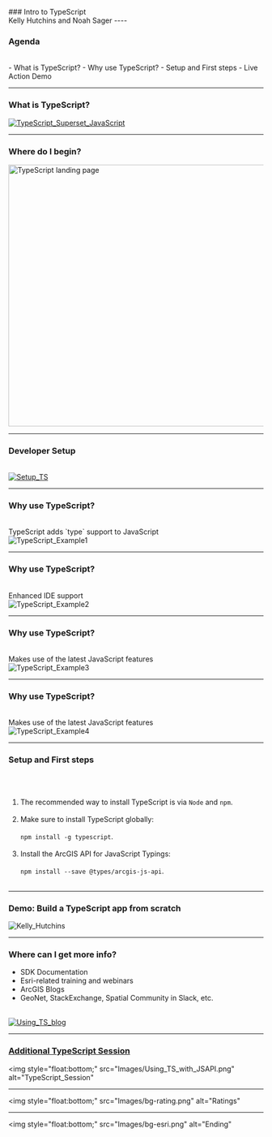 <!-- .slide: data-background="../reveal.js/img/bg-1.png" -->
<!-- .slide: class="title" -->
<br>
<br>
<br>
### Intro to TypeScript
<br>
Kelly Hutchins and Noah Sager
----

### **Agenda**
</br>
 - What is TypeScript?
 - Why use TypeScript?
 - Setup and First steps
 - Live Action Demo
 
----

### **What is TypeScript?**
<a href="https://www.typescriptlang.org/" target="_blank">
<img style="float:bottom;" src="Images/TypeScript_Superset_JavaScript.png" alt="TypeScript_Superset_JavaScript">
</a>

----

### **Where do I begin?**
<a href="https://www.typescriptlang.org/" target="_blank">
<img src="Images/TS.png" alt="TypeScript landing page" width="1037" height="516">
</a>

----

### **Developer Setup**
</br>
<a href="https://developers.arcgis.com/javascript/latest/guide/typescript-setup/index.html" target="_blank">
<img style="float:bottom;" src="Images/Setup_TS.png" alt="Setup_TS">
</a>

----

### **Why use TypeScript?**
</br>
TypeScript adds `type` support to JavaScript
</br>
<img style="float:bottom;" src="Images/addFeatureLayer_TS.png" alt="TypeScript_Example1">

----

### **Why use TypeScript?**
</br>
Enhanced IDE support
</br>
<img style="float:bottom;" src="Images/addFeatureLayer_TS_error.png" alt="TypeScript_Example2">

----

### **Why use TypeScript?**
</br>
Makes use of the latest JavaScript features
</br>
<img style="float:bottom;" src="Images/promise_async_await.png" alt="TypeScript_Example3">

----

### **Why use TypeScript?**
</br>
Makes use of the latest JavaScript features
</br>
<img style="float:bottom;" src="Images/dynamicImport.png" alt="TypeScript_Example4">

----

### **Setup and First steps**
<br></br>
1. The recommended way to install TypeScript is via `Node` and `npm`.
<br></br>
2. Make sure to install TypeScript globally: <br></br>
`npm install -g typescript`.
<br></br>
3. Install the ArcGIS API for JavaScript Typings: <br></br>
`npm install --save @types/arcgis-js-api`.
<br></br>

----

### **Demo: Build a TypeScript app from scratch**

<img style="float:bottom;" src="Images/KellyH.png" alt="Kelly_Hutchins">

----

### **Where can I get more info?**

- SDK Documentation
- Esri-related training and webinars
- ArcGIS Blogs
- GeoNet, StackExchange, Spatial Community in Slack, etc.</br>
</br>
<a href="https://www.esri.com/arcgis-blog/products/js-api-arcgis/mapping/using-typescript-with-the-arcgis-api-for-javascript/" target="_blank">
<img style="float:bottom;" src="Images/Using_TS_blog.png" alt="Using_TS_blog">

----

### **Additional TypeScript Session**

<a><img style="float:bottom;" src="Images/Using_TS_with_JSAPI.png" alt="TypeScript_Session"</a>

----

<a><img style="float:bottom;" src="Images/bg-rating.png" alt="Ratings"</a>

---

<a><img style="float:bottom;" src="Images/bg-esri.png" alt="Ending"</a>